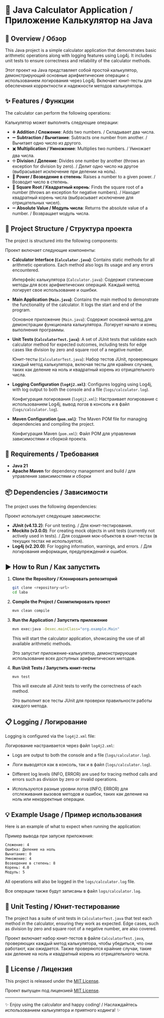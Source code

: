 # 🧮 Java Calculator Application / Приложение Калькулятор на Java

## 🌟 Overview / Обзор
This Java project is a simple calculator application that demonstrates basic arithmetic operations along with logging features using Log4j. It includes unit tests to ensure correctness and reliability of the calculator methods.

Этот проект на Java представляет собой простой калькулятор, демонстрирующий основные арифметические операции с использованием логирования через Log4j. Включает юнит-тесты для обеспечения корректности и надежности методов калькулятора.

## ✨ Features / Функции
The calculator can perform the following operations:

Калькулятор может выполнять следующие операции:

- ➕ **Addition / Сложение**: Adds two numbers. / Складывает два числа.
- ➖ **Subtraction / Вычитание**: Subtracts one number from another. / Вычитает одно число из другого.
- ✖️ **Multiplication / Умножение**: Multiplies two numbers. / Умножает два числа.
- ➗ **Division / Деление**: Divides one number by another (throws an exception for division by zero). / Делит одно число на другое (выбрасывает исключение при делении на ноль).
- 💪 **Power / Возведение в степень**: Raises a number to a given power. / Возводит число в степень.
- 🌿 **Square Root / Квадратный корень**: Finds the square root of a number (throws an exception for negative numbers). / Находит квадратный корень числа (выбрасывает исключение для отрицательных чисел).
- ➖ **Absolute Value / Модуль числа**: Returns the absolute value of a number. / Возвращает модуль числа.

## 📂 Project Structure / Структура проекта
The project is structured into the following components:

Проект включает следующие компоненты:

- **Calculator Interface (`Calculator.java`)**: Contains static methods for all arithmetic operations. Each method also logs its usage and any errors encountered.
  
  Интерфейс калькулятора (`Calculator.java`): Содержит статические методы для всех арифметических операций. Каждый метод логирует свое использование и ошибки.

- **Main Application (`Main.java`)**: Contains the main method to demonstrate the functionality of the calculator. It logs the start and end of the program.

  Основное приложение (`Main.java`): Содержит основной метод для демонстрации функционала калькулятора. Логирует начало и конец выполнения программы.

- **Unit Tests (`CalculatorTest.java`)**: A set of JUnit tests that validate each calculator method for expected outcomes, including tests for edge cases like division by zero and square root of a negative number.

  Юнит-тесты (`CalculatorTest.java`): Набор тестов JUnit, проверяющих каждый метод калькулятора, включая тесты для крайних случаев, таких как деление на ноль и квадратный корень из отрицательного числа.

- **Logging Configuration (`log4j2.xml`)**: Configures logging using Log4j, with log output to both the console and a file (`logs/calculator.log`).

  Конфигурация логирования (`log4j2.xml`): Настраивает логирование с использованием Log4j, вывод логов в консоль и в файл (`logs/calculator.log`).

- **Maven Configuration (`pom.xml`)**: The Maven POM file for managing dependencies and compiling the project.

  Конфигурация Maven (`pom.xml`): Файл POM для управления зависимостями и сборкой проекта.

## 🔧 Requirements / Требования
- **Java 21**
- **Apache Maven** for dependency management and build / для управления зависимостями и сборки

## 📦 Dependencies / Зависимости
The project uses the following dependencies:

Проект использует следующие зависимости:

- **JUnit (v4.13.2)**: For unit testing. / Для юнит-тестирования.
- **Mockito (v3.0.0)**: For creating mock objects in unit tests (currently not actively used in tests). / Для создания мок-объектов в юнит-тестах (в текущих тестах не используется).
- **Log4j (v2.20.0)**: For logging information, warnings, and errors. / Для логирования информации, предупреждений и ошибок.

## ▶️ How to Run / Как запустить
1. **Clone the Repository / Клонировать репозиторий**
   ```sh
   git clone <repository-url>
   cd laba
   ```

2. **Compile the Project / Скомпилировать проект**
   ```sh
   mvn clean compile
   ```

3. **Run the Application / Запустить приложение**
   ```sh
   mvn exec:java -Dexec.mainClass="org.example.Main"
   ```
   This will start the calculator application, showcasing the use of all available arithmetic methods.
   
   Это запустит приложение-калькулятор, демонстрирующее использование всех доступных арифметических методов.

4. **Run Unit Tests / Запустить юнит-тесты**
   ```sh
   mvn test
   ```
   This will execute all JUnit tests to verify the correctness of each method.
   
   Это выполнит все тесты JUnit для проверки правильности работы каждого метода.

## 📋 Logging / Логирование
Logging is configured via the `log4j2.xml` file:

Логирование настраивается через файл `log4j2.xml`:

- Logs are output to both the console and a file (`logs/calculator.log`).
- Логи выводятся как в консоль, так и в файл (`logs/calculator.log`).

- Different log levels (INFO, ERROR) are used for tracing method calls and errors such as division by zero or invalid operations.
- Используются разные уровни логов (INFO, ERROR) для отслеживания вызовов методов и ошибок, таких как деление на ноль или некорректные операции.

## 💡 Example Usage / Пример использования
Here is an example of what to expect when running the application:

Пример вывода при запуске приложения:
```sh
Сложение: 4
Ошибка: Деление на ноль
Вычитание: 0
Умножение: 4
Возведение в степень: 8
Корень: 4.0
Модуль: 5
```
All operations will also be logged in the `logs/calculator.log` file.

Все операции также будут записаны в файл `logs/calculator.log`.

## 🧪 Unit Testing / Юнит-тестирование
The project has a suite of unit tests in `CalculatorTest.java` that test each method in the calculator, ensuring they work as expected. Edge cases, such as division by zero and square root of a negative number, are also covered.

Проект включает набор юнит-тестов в файле `CalculatorTest.java`, проверяющих каждый метод калькулятора, чтобы убедиться, что они работают, как ожидается. Также проверяются крайние случаи, такие как деление на ноль и квадратный корень из отрицательного числа.

## 📜 License / Лицензия
This project is released under the [MIT License](https://opensource.org/licenses/MIT).

Проект выпущен под лицензией [MIT License](https://opensource.org/licenses/MIT).

---

✨ Enjoy using the calculator and happy coding! / Наслаждайтесь использованием калькулятора и приятного кодинга! ✨

